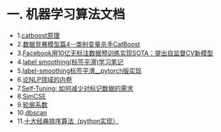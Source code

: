 # 一. 机器学习算法文档

* 1.[catboost原理](https://blog.csdn.net/chencas/article/details/104418476/)  
* 2.[数据竞赛模型篇4--类别变量杀手CatBoost](https://mp.weixin.qq.com/s?__biz=Mzk0NDE5Nzg1Ng==&mid=2247494038&idx=2&sn=936c63d7f3eb8ad9dccc04e65395655d&chksm=c32af019f45d790fade45a8ce74c8d6ca8f35a60ab8e82c594c9ab2ab923eefa99d096697e2f&mpshare=1&scene=23&srcid=0329o6OMWVnTQt6J4UmIyXn7&sharer_sharetime=1616981370817&sharer_shareid=fb5716a8ad12ea6329433df53d4cbf64#rd)  
* 3.[Facebook用10亿无标注数据预训练实现SOTA：提出自监督CV新模型](https://mp.weixin.qq.com/s?__biz=MzU0NTAyNTQ1OQ==&mid=2247493916&idx=1&sn=b5f7ba341c864a32d2408038308ed8d2&chksm=fb7195c0cc061cd632251de07ee7021bd626088323b0fb81abb7747fb02f736674acad3adf0a&mpshare=1&scene=23&srcid=03129vQXkaD0kU8X5cDdFKXE&sharer_sharetime=1615509443655&sharer_shareid=21f0d63290f85b559426f721aa7105b9#rd) 
* 4.[label smoothing(标签平滑)学习笔记](https://zhuanlan.zhihu.com/p/116466239) 
* 5.[label-smoothing标签平滑__pytorch版实现](https://www.pythonheidong.com/blog/article/509355/16a91cd5484210e433f0/) 
* 6.[论NLP领域的内卷](https://mp.weixin.qq.com/s/3QW5PaRy99iw0fxePz5GvQ)
* 7.[Self-Tuning: 如何减少对标记数据的需求](https://mp.weixin.qq.com/s/iWtSXFAXD4gd39DpM_W-Ow)
* 8.[SimCSE](https://github.com/bojone/SimCSE)
* 9.[轮廓系数](https://zhuanlan.zhihu.com/p/128589852)
* 10.[dbscan](https://www.cnblogs.com/bonelee/p/8692336.html)
* 11.[十大经典排序算法（python实现）](https://www.cnblogs.com/Mufasa/p/10527387.html)

